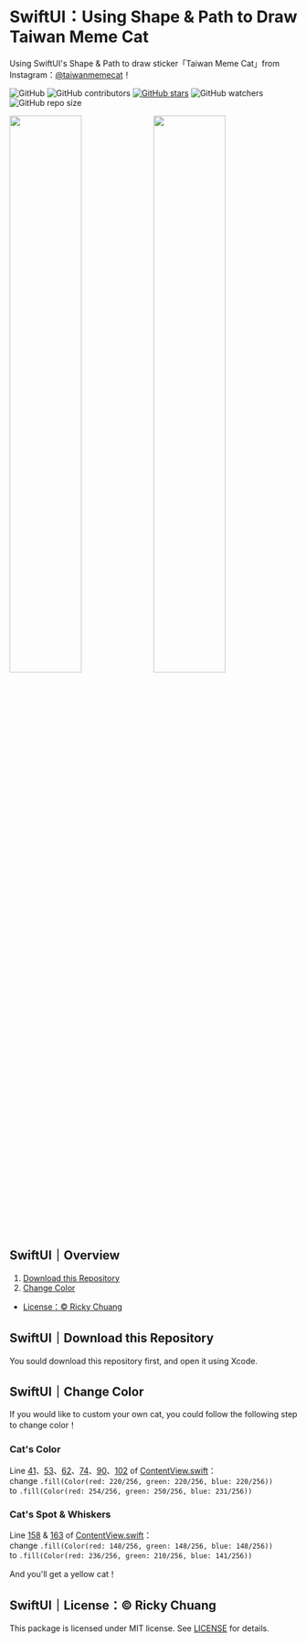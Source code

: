 # SwiftUI：Using Shape & Path to Draw Taiwan Meme Cat

Using SwiftUI's Shape & Path to draw sticker「Taiwan Meme Cat」from Instagram：[@taiwanmemecat](https://www.instagram.com/taiwanmemecat)！

![GitHub](https://img.shields.io/github/license/5j54d93/SwiftUI-Taiwanmemecat)
![GitHub contributors](https://img.shields.io/github/contributors/5j54d93/SwiftUI-Taiwanmemecat)
[![GitHub stars](https://img.shields.io/github/stars/5j54d93/SwiftUI-Taiwanmemecat)](https://github.com/5j54d93/SwiftUI-Taiwanmemecat/stargazers)
![GitHub watchers](https://img.shields.io/github/watchers/5j54d93/SwiftUI-Taiwanmemecat)
![GitHub repo size](https://img.shields.io/github/repo-size/5j54d93/SwiftUI-Taiwanmemecat)

<img src="https://github.com/5j54d93/SwiftUI-Taiwanmemecat/blob/main/Photo/taiwanmemecat：Origin.png" width='50%' height='50%'/><img src="https://github.com/5j54d93/SwiftUI-Taiwanmemecat/blob/main/Photo/taiwanmemecat：special.png" width='50%' height='50%'/>

## SwiftUI｜Overview

1. [Download this Repository](https://github.com/5j54d93/SwiftUI-Taiwanmemecat#swiftuidownload-this-repository)
2. [Change Color](https://github.com/5j54d93/SwiftUI-Taiwanmemecat#swiftuichange-color)
- [License：© Ricky Chuang](https://github.com/5j54d93/SwiftUI-Taiwanmemecat#swiftuilicense-ricky-chuang)

## SwiftUI｜Download this Repository

You sould download this repository first, and open it using Xcode.

## SwiftUI｜Change Color

If you would like to custom your own cat, you could follow the following step to change color！

### Cat's Color

Line [41](https://github.com/5j54d93/SwiftUI-Taiwanmemecat/blob/b7d78dddb661f06acf87f3ec3813f61210bc1ad7/TaiwanMemeCat/ContentView.swift#L41)、[53](https://github.com/5j54d93/SwiftUI-Taiwanmemecat/blob/b7d78dddb661f06acf87f3ec3813f61210bc1ad7/TaiwanMemeCat/ContentView.swift#L53)、[62](https://github.com/5j54d93/SwiftUI-Taiwanmemecat/blob/b7d78dddb661f06acf87f3ec3813f61210bc1ad7/TaiwanMemeCat/ContentView.swift#L62)、[74](https://github.com/5j54d93/SwiftUI-Taiwanmemecat/blob/b7d78dddb661f06acf87f3ec3813f61210bc1ad7/TaiwanMemeCat/ContentView.swift#L74)、[90](https://github.com/5j54d93/SwiftUI-Taiwanmemecat/blob/b7d78dddb661f06acf87f3ec3813f61210bc1ad7/TaiwanMemeCat/ContentView.swift#L90)、[102](https://github.com/5j54d93/SwiftUI-Taiwanmemecat/blob/b7d78dddb661f06acf87f3ec3813f61210bc1ad7/TaiwanMemeCat/ContentView.swift#L102) of [ContentView.swift](https://github.com/5j54d93/SwiftUI-Taiwanmemecat/blob/main/TaiwanMemeCat/ContentView.swift)：  
change `.fill(Color(red: 220/256, green: 220/256, blue: 220/256))`  
to `.fill(Color(red: 254/256, green: 250/256, blue: 231/256))`

### Cat's Spot & Whiskers

Line [158](https://github.com/5j54d93/SwiftUI-Taiwanmemecat/blob/b7d78dddb661f06acf87f3ec3813f61210bc1ad7/TaiwanMemeCat/ContentView.swift#L158) & [163](https://github.com/5j54d93/SwiftUI-Taiwanmemecat/blob/b7d78dddb661f06acf87f3ec3813f61210bc1ad7/TaiwanMemeCat/ContentView.swift#L163) of [ContentView.swift](https://github.com/5j54d93/SwiftUI-Taiwanmemecat/blob/main/TaiwanMemeCat/ContentView.swift)：  
change `.fill(Color(red: 148/256, green: 148/256, blue: 148/256))`  
to `.fill(Color(red: 236/256, green: 210/256, blue: 141/256))`

And you'll get a yellow cat！

## SwiftUI｜License：© Ricky Chuang

This package is licensed under MIT license. See [LICENSE](https://github.com/5j54d93/SwiftUI-Taiwanmemecat/blob/main/LICENSE) for details.
